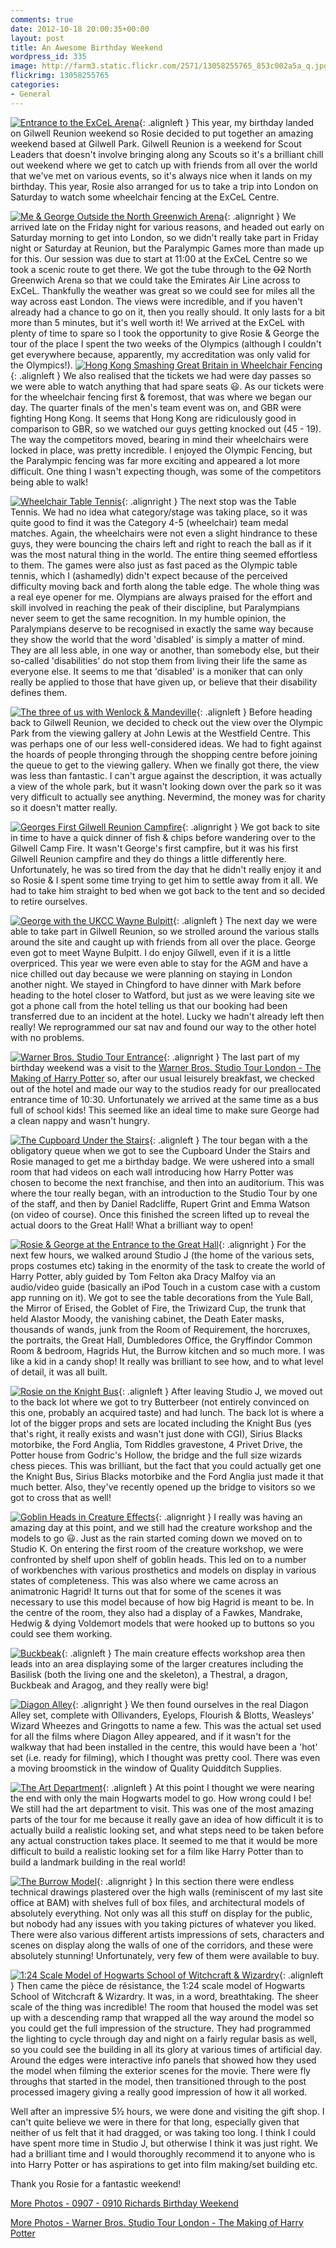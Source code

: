 ```yaml
---
comments: true
date: 2012-10-18 20:00:35+00:00
layout: post
title: An Awesome Birthday Weekend
wordpress_id: 335
image: http://farm3.static.flickr.com/2571/13058255765_853c002a5a_q.jpg
flickrimg: 13058255765
categories:
- General
---
```


[![Entrance to the ExCeL Arena][thm1]][img1]{: .alignleft }
This year, my birthday landed on Gilwell Reunion weekend so Rosie decided to put together an amazing
weekend based at Gilwell Park. Gilwell Reunion is a weekend for Scout Leaders that doesn't involve
bringing along any Scouts so it's a brilliant chill out weekend where we get to catch up with
friends from all over the world that we've met on various events, so it's always nice when it lands
on my birthday. This year, Rosie also arranged for us to take a trip into London on Saturday to
watch some wheelchair fencing at the ExCeL Centre.

[![Me & George Outside the North Greenwich Arena][thm2]][img2]{: .alignright }
We arrived late on the Friday night for various reasons, and headed out early on Saturday morning to
get into London, so we didn't really take part in Friday night or Saturday at Reunion, but the
Paralympic Games more than made up for this. Our session was due to start at 11:00 at the ExCeL
Centre so we took a scenic route to get there. We got the tube through to the <del>O2</del> North
Greenwich Arena so that we could take the Emirates Air Line across to ExCeL. Thankfully the weather
was great so we could see for miles all the way across east London. The views were incredible, and
if you haven't already had a chance to go on it, then you really should. It only lasts for a bit
more than 5 minutes, but it's well worth it! We arrived at the ExCeL with plenty of time to spare so
I took the opportunity to give Rosie & George the tour of the place I spent the two weeks of the
Olympics (although I couldn't get everywhere because, apparently, my accreditation was only valid
for the Olympics!). 
[![Hong Kong Smashing Great Britain in Wheelchair Fencing][thm3]][img3]{: .alignleft }
We also realised that the tickets we had were day passes so we were able to watch anything that had
spare seats :smiley:. As our tickets were for the wheelchair fencing first & foremost, that was
where we began our day. The quarter finals of the men's team event was on, and GBR were fighting
Hong Kong. It seems that Hong Kong are ridiculously good in comparison to GBR, so we watched our
guys getting knocked out (45 - 19). The way the competitors moved, bearing in mind their wheelchairs
were locked in place, was pretty incredible. I enjoyed the Olympic Fencing, but the Paralympic
fencing was far more exciting and appeared a lot more difficult. One thing I wasn't expecting
though, was some of the competitors being able to walk!

[![Wheelchair Table Tennis][thm4]][img4]{: .alignright }
The next stop was the Table Tennis. We had no idea what category/stage was taking place, so it was
quite good to find it was the Category 4-5 (wheelchair) team medal matches. Again, the wheelchairs
were not even a slight hindrance to these guys, they were bouncing the chairs left and right to
reach the ball as if it was the most natural thing in the world. The entire thing seemed effortless
to them. The games were also just as fast paced as the Olympic table tennis, which I (ashamedly)
didn't expect because of the perceived difficulty moving back and forth along the table edge. The
whole thing was a real eye opener for me. Olympians are always praised for the effort and skill
involved in reaching the peak of their discipline, but Paralympians never seem to get the same
recognition. In my humble opinion, the Paralympians deserve to be recognised in exactly the same way
because they show the world that the word 'disabled' is simply a matter of mind. They are all less
able, in one way or another, than somebody else, but their so-called 'disabilities' do not stop them
from living their life the same as everyone else. It seems to me that 'disabled' is a moniker that
can only really be applied to those that have given up, or believe that their disability defines
them.

[![The three of us with Wenlock & Mandeville][thm5]][img5]{: .alignleft }
Before heading back to Gilwell Reunion, we decided to check out the view over the Olympic Park from
the viewing gallery at John Lewis at the Westfield Centre. This was perhaps one of our less
well-considered ideas. We had to fight against the hoards of people thronging through the shopping
centre before joining the queue to get to the viewing gallery. When we finally got there, the view
was less than fantastic. I can't argue against the description, it was actually a view of the whole
park, but it wasn't looking down over the park so it was very difficult to actually see anything.
Nevermind, the money was for charity so it doesn't matter really.

[![Georges First Gilwell Reunion Campfire][thm6]][img6]{: .alignright }
We got back to site in time to have a quick dinner of fish & chips before wandering over to the
Gilwell Camp Fire. It wasn't George's first campfire, but it was his first Gilwell Reunion campfire
and they do things a little differently here. Unfortunately, he was so tired from the day that he
didn't really enjoy it and so Rosie & I spent some time trying to get him to settle away from it
all. We had to take him straight to bed when we got back to the tent and so decided to retire
ourselves.

[![George with the UKCC Wayne Bulpitt][thm7]][img7]{: .alignleft }
The next day we were able to take part in Gilwell Reunion, so we strolled around the various stalls
around the site and caught up with friends from all over the place. George even got to meet Wayne
Bulpitt. I do enjoy Gilwell, even if it is a little overpriced. This year we were even able to stay
for the AGM and have a nice chilled out day because we were planning on staying in London another
night. We stayed in Chingford to have dinner with Mark before heading to the hotel closer to
Watford, but just as we were leaving site we got a phone call from the hotel telling us that our
booking had been transferred due to an incident at the hotel. Lucky we hadn't already left then
really! We reprogrammed our sat nav and found our way to the other hotel with no problems.

[![Warner Bros. Studio Tour Entrance][thm8]][img8]{: .alignright }
The last part of my birthday weekend was a visit to the 
[Warner Bros. Studio Tour London - The Making of Harry Potter](http://www.wbstudiotour.co.uk/) so,
after our usual leisurely breakfast, we checked out of the hotel and made our way to the studios
ready for our preallocated entrance time of 10:30. Unfortunately we arrived at the same time as a
bus full of school kids! This seemed like an ideal time to make sure George had a clean nappy and
wasn't hungry.

[![The Cupboard Under the Stairs][thm9]][img9]{: .alignleft }
The tour began with a the obligatory queue when we got to see the Cupboard Under the Stairs and
Rosie managed to get me a birthday badge. We were ushered into a small room that had videos on each
wall introducing how Harry Potter was chosen to become the next franchise, and then into an
auditorium. This was where the tour really began, with an introduction to the Studio Tour by one of
the staff, and then by Daniel Radcliffe, Rupert Grint and Emma Watson (on video of course). Once
this finished the screen lifted up to reveal the actual doors to the Great Hall! What a brilliant
way to open!

[![Rosie & George at the Entrance to the Great Hall][thm10]][img10]{: .alignright }
For the next few hours, we walked around Studio J (the home of the various sets, props costumes etc)
taking in the enormity of the task to create the world of Harry Potter, ably guided by Tom Felton
aka Dracy Malfoy via an audio/video guide (basically an iPod Touch in a custom case with a custom
app running on it). We got to see the table decorations from the Yule Ball, the Mirror of Erised,
the Goblet of Fire, the Triwizard Cup, the trunk that held Alastor Moody, the vanishing cabinet, the
Death Eater masks, thousands of wands, junk from the Room of Requirement, the horcruxes, the
portraits, the Great Hall, Dumbledores Office, the Gryffindor Common Room & bedroom, Hagrids Hut,
the Burrow kitchen and so much more. I was like a kid in a candy shop! It really was brilliant to
see how, and to what level of detail, it was all built.

[![Rosie on the Knight Bus][thm11]][img11]{: .alignleft }
After leaving Studio J, we moved out to the back lot where we got to try Butterbeer (not entirely
convinced on this one, probably an acquired taste) and had lunch. The back lot is where a lot of the
bigger props and sets are located including the Knight Bus (yes that's right, it really exists and
wasn't just done with CGI), Sirius Blacks motorbike, the Ford Anglia, Tom Riddles gravestone, 4
Privet Drive, the Potter house from Godric's Hollow, the bridge and the full size wizards chess
pieces. This was brilliant, but the fact that you could actually get one the Knight Bus, Sirius
Blacks motorbike and the Ford Anglia just made it that much better. Also, they've recently opened up
the bridge to visitors so we got to cross that as well!

[![Goblin Heads in Creature Effects][thm12]][img12]{: .alignright }
I really was having an amazing day at this point, and we still had the creature workshop and the
models to go :smiley:. Just as the rain started coming down we moved on to Studio K. On entering the
first room of the creature workshop, we were confronted by shelf upon shelf of goblin heads. This
led on to a number of workbenches with various prosthetics and models on display in various states
of completeness. This was also where we came across an animatronic Hagrid! It turns out that for
some of the scenes it was necessary to use this model because of how big Hagrid is meant to be. In
the centre of the room, they also had a display of a Fawkes, Mandrake, Hedwig & dying Voldemort
models that were hooked up to buttons so you could see them working.

[![Buckbeak][thm13]][img13]{: .alignleft }
The main creature effects workshop area then leads into an area displaying some of the larger
creatures including the Basilisk (both the living one and the skeleton), a Thestral, a dragon,
Buckbeak and Aragog, and they really were big!

[![Diagon Alley][thm14]][img14]{: .alignright }
We then found ourselves in the real Diagon Alley set, complete with Ollivanders, Eyelops, Flourish &
Blotts, Weasleys' Wizard Wheezes and Gringotts to name a few. This was the actual set used for all
the films where Diagon Alley appeared, and if it wasn't for the walkway that had been installed in
the centre, this would have been a 'hot' set (i.e. ready for filming), which I thought was pretty
cool. There was even a moving broomstick in the window of Quality Quidditch Supplies.

[![The Art Department][thm15]][img15]{: .alignleft }
At this point I thought we were nearing the end with only the main Hogwarts model to go. How wrong
could I be! We still had the art department to visit. This was one of the most amazing parts of the
tour for me because it really gave an idea of how difficult it is to actually build a realistic
looking set, and what steps need to be taken before any actual construction takes place. It seemed
to me that it would be more difficult to build a realistic looking set for a film like Harry Potter
than to build a landmark building in the real world!

[![The Burrow Model][thm16]][img16]{: .alignright }
In this section there were endless technical drawings plastered over the high walls (reminiscent of
my last site office at BAM) with shelves full of box files, and architectural models of absolutely
everything. Not only was all this stuff on display for the public, but nobody had any issues with
you taking pictures of whatever you liked. There were also various different artists impressions of
sets, characters and scenes on display along the walls of one of the corridors, and these were
absolutely stunning! Unfortunately, very few of them were available to buy.

[![1:24 Scale Model of Hogwarts School of Witchcraft & Wizardry][thm17]][img17]{: .alignleft }
Then came the pièce de résistance, the 1:24 scale model of Hogwarts School of Witchcraft & Wizardry.
It was, in a word, breathtaking. The sheer scale of the thing was incredible! The room that housed
the model was set up with a descending ramp that wrapped all the way around the model so you could
get the full impression of the structure. They had programmed the lighting to cycle through day and
night on a fairly regular basis as well, so you could see the building in all its glory at various
times of artificial day. Around the edges were interactive info panels that showed how they used the
model when filming the exterior scenes for the movie. There were fly throughs that started in the
model, then transitioned through to the post processed imagery giving a really good impression of
how it all worked.

Well after an impressive 5½ hours, we were done and visiting the gift shop. I can't quite believe we
were in there for that long, especially given that neither of us felt that it had dragged, or was
taking too long. I think I could have spent more time in Studio J, but otherwise I think it was just
right. We had a brilliant time and I would thoroughly recommend it to anyone who is into Harry
Potter or has aspirations to get into film making/set building etc.


Thank you Rosie for a fantastic weekend!


[More Photos - 0907 - 0910 Richards Birthday Weekend](http://photos.perry-online.me.uk/events/2012/birthday-weekend/)

[More Photos - Warner Bros. Studio Tour London - The Making of Harry Potter](http://photos.perry-online.me.uk/events/2012/birthday-weekend/making-of-harry-potter)


[thm1]: http://farm3.static.flickr.com/2314/13058544674_cd296cc575_q.jpg
[thm2]: http://farm8.static.flickr.com/7336/13058528134_6eb75749de_q.jpg
[thm3]: http://farm4.static.flickr.com/3726/13058543074_bdd26a0687_q.jpg
[thm4]: http://farm8.static.flickr.com/7347/13058353893_33c70ee3c0_q.jpg
[thm5]: http://farm4.static.flickr.com/3771/13058539504_92cefd6b04_q.jpg
[thm6]: http://farm8.static.flickr.com/7407/13058350893_fafba37d28_q.jpg
[thm7]: http://farm8.static.flickr.com/7378/13058536064_f2b2a06104_q.jpg
[thm8]: http://farm8.static.flickr.com/7310/13058534164_644158c254_q.jpg
[thm9]: http://farm4.static.flickr.com/3250/13058218035_203698822e_q.jpg
[thm10]: http://farm4.static.flickr.com/3193/13058216495_bf874fcd7c_q.jpg
[thm11]: http://farm3.static.flickr.com/2761/13058342653_b8565a26a6_q.jpg
[thm12]: http://farm4.static.flickr.com/3022/13058568794_6d034388d1_q.jpg
[thm13]: http://farm4.static.flickr.com/3526/13058567234_4ef8bafd49_q.jpg
[thm14]: http://farm3.static.flickr.com/2605/13058377913_c500f000f2_q.jpg
[thm15]: http://farm8.static.flickr.com/7320/13058375393_5caf61fce3_q.jpg
[thm16]: http://farm4.static.flickr.com/3484/13058246275_627ede716e_q.jpg
[thm17]: http://farm8.static.flickr.com/7326/13058383143_da0ccdb5f6_q.jpg

[img1]: https://www.flickr.com/photos/richard-perry/13058544674
[img2]: https://www.flickr.com/photos/richard-perry/13058528134
[img3]: https://www.flickr.com/photos/richard-perry/13058543074
[img4]: https://www.flickr.com/photos/richard-perry/13058353893
[img5]: https://www.flickr.com/photos/richard-perry/13058539504
[img6]: https://www.flickr.com/photos/richard-perry/13058350893
[img7]: https://www.flickr.com/photos/richard-perry/13058536064
[img8]: https://www.flickr.com/photos/richard-perry/13058534164
[img9]: https://www.flickr.com/photos/richard-perry/13058218035
[img10]: https://www.flickr.com/photos/richard-perry/13058216495
[img11]: https://www.flickr.com/photos/richard-perry/13058342653
[img12]: https://www.flickr.com/photos/richard-perry/13058568794
[img13]: https://www.flickr.com/photos/richard-perry/13058567234
[img14]: https://www.flickr.com/photos/richard-perry/13058377913
[img15]: https://www.flickr.com/photos/richard-perry/13058375393
[img16]: https://www.flickr.com/photos/richard-perry/13058246275
[img17]: https://www.flickr.com/photos/richard-perry/13058383143